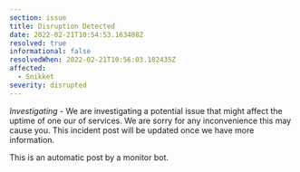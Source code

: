 ```yaml
---
section: issue
title: Disruption Detected
date: 2022-02-21T10:54:53.163408Z
resolved: true
informational: false
resolvedWhen: 2022-02-21T10:56:03.182435Z
affected:
  - Snikket
severity: disrupted
---
```

*Investigating* - We are investigating a potential issue that might affect the uptime of one our of services. We are sorry for any inconvenience this may cause you. This incident post will be updated once we have more information.

This is an automatic post by a monitor bot.
        
